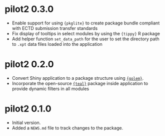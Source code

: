 # pilot2 0.3.0

- Enable support for using `{pkglite}` to create package bundle compliant with ECTD submission transfer standards
- Fix display of tooltips in select modules by using the `{tippy}` R package
- Add helper function `set_data_path` for the user to set the directory path to `.xpt` data files loaded into the application

# pilot2 0.2.0

- Convert Shiny application to a package structure using [`{golem}`](https://thinkr-open.github.io/golem).
- Incorporate the open-source [`{teal}`](https://insightsengineering.github.io/teal/main) package inside application to provide dynamic filters in all modules

# pilot2 0.1.0

- Initial version.
- Added a `NEWS.md` file to track changes to the package.
